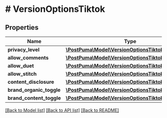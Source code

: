 # # VersionOptionsTiktok

## Properties

Name | Type | Description | Notes
------------ | ------------- | ------------- | -------------
**privacy_level** | [**\PostPuma\Model\VersionOptionsTiktokPrivacyLevel**](VersionOptionsTiktokPrivacyLevel.md) |  | [optional]
**allow_comments** | [**\PostPuma\Model\VersionOptionsTiktokPrivacyLevel**](VersionOptionsTiktokPrivacyLevel.md) |  | [optional]
**allow_duet** | [**\PostPuma\Model\VersionOptionsTiktokPrivacyLevel**](VersionOptionsTiktokPrivacyLevel.md) |  | [optional]
**allow_stitch** | [**\PostPuma\Model\VersionOptionsTiktokPrivacyLevel**](VersionOptionsTiktokPrivacyLevel.md) |  | [optional]
**content_disclosure** | [**\PostPuma\Model\VersionOptionsTiktokPrivacyLevel**](VersionOptionsTiktokPrivacyLevel.md) |  | [optional]
**brand_organic_toggle** | [**\PostPuma\Model\VersionOptionsTiktokPrivacyLevel**](VersionOptionsTiktokPrivacyLevel.md) |  | [optional]
**brand_content_toggle** | [**\PostPuma\Model\VersionOptionsTiktokPrivacyLevel**](VersionOptionsTiktokPrivacyLevel.md) |  | [optional]

[[Back to Model list]](../../README.md#models) [[Back to API list]](../../README.md#endpoints) [[Back to README]](../../README.md)

